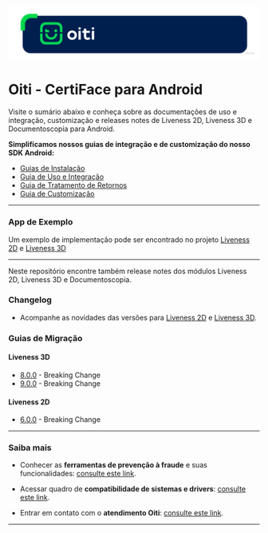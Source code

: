 <IMG  src="https://github.com/oititec/liveness-android-sdk/blob/main/Documentation/Images/OitiHeader.png?raw=true"  alt="OitiHeader.png"/>


# Oiti - CertiFace para Android

Visite o sumário abaixo e conheça sobre as documentações de uso e integração, customização e releases notes de Liveness 2D, Liveness 3D e Documentoscopia para Android.


**Simplificamos nossos guias de integração e de customização do nosso SDK Android:**

- [Guias de Instalação](https://devcenter.certiface.io/docs/guia-de-instalacao-android)
- [Guia de Uso e Integração](https://devcenter.certiface.io/docs/guia-de-uso-e-integracao-android)
- [Guia de Tratamento de Retornos](https://devcenter.certiface.io/docs/guia-de-tratamento-de-retorno-android)
- [Guia de Customização](https://devcenter.certiface.io/docs/liveness3d-android)

--- 

### App de Exemplo

Um exemplo de implementação pode ser encontrado no projeto [Liveness 2D](https://github.com/oititec/android-oiti-versions/tree/master/Liveness2D/FaceCaptchaSample) e [Liveness 3D](https://github.com/oititec/android-liveness3d-sample)

--- 
Neste repositório encontre também release notes dos módulos Liveness 2D, Liveness 3D e Documentoscopia.

### Changelog

- Acompanhe as novidades das versões para [Liveness 2D](https://github.com/oititec/android-oiti-versions/blob/master/Liveness2D/Documentation/Changelog.MD) e [Liveness 3D](https://github.com/oititec/android-oiti-versions/blob/master/Liveness3D/Documentation/Changelog.MD). 

### Guias de Migração

#### Liveness 3D
- [8.0.0](https://github.com/oititec/android-oiti-versions/blob/master/Liveness3D/Documentation/BreakingChange/Migration-Guide-8.0.0.md) - Breaking Change
- [9.0.0](https://github.com/oititec/android-oiti-versions/blob/master/Liveness3D/Documentation/BreakingChange/Migration-Guide-9.0.0.md) - Breaking Change

#### Liveness 2D
- [6.0.0](https://github.com/oititec/android-oiti-versions/blob/master/Liveness2D/BreakingChange/Migration-Guide-6.0.0.md) - Breaking Change

---
### Saiba mais

- Conhecer as **ferramentas de prevenção à fraude** e suas funcionalidades: [consulte este link](https://devcenter.certiface.io/docs/certiface-funcionalidades).

- Acessar quadro de **compatibilidade de sistemas e drivers**: [consulte este link](https://devcenter.certiface.io/docs/compatibilidade-dos-servicos).

- Entrar em contato com o **atendimento Oiti**: [consulte este link](https://devcenter.certiface.io/docs/portal-de-atendimento).






------
